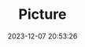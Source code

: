 ---
weight: 1
images:
- /images/edited/86.jpeg
title: Picture
date: 2023-12-07 20:53:26
tags: [luminarneo,work,ILCE7M3,70.0]
---